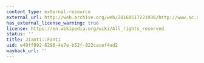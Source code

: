 ```yaml
---
content_type: external-resource
external_url: http://web.archive.org/web/20160517221936/http://www.sc.xinhuanet.com/content/2004-07/16/content_2504441.htm
has_external_license_warning: true
license: https://en.wikipedia.org/wiki/All_rights_reserved
status: ''
title: Jianti::Fanti
uid: e49ff992-6296-4e7e-b52f-822cacef4ad2
wayback_url: ''
---
```

